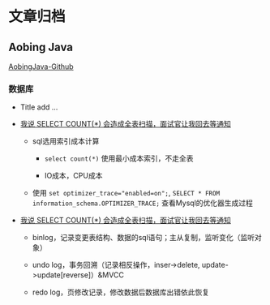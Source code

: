 # 文章归档

## Aobing Java
[AobingJava-Github](https://github.com/AobingJava/JavaFamily)

### 数据库

- Title add ...

- [我说 SELECT COUNT(*) 会造成全表扫描，面试官让我回去等通知](https://mp.weixin.qq.com/s/SNRvdmyS57oWS_CyYKVvSA)

  - sql选用索引成本计算

    - `select count(*)` 使用最小成本索引，不走全表

    - IO成本，CPU成本

  - 使用 `set optimizer_trace="enabled=on";`, `SELECT * FROM information_schema.OPTIMIZER_TRACE;` 查看Mysql的优化器生成过程

- [我说 SELECT COUNT(*) 会造成全表扫描，面试官让我回去等通知](https://mp.weixin.qq.com/s/Lx4TNPLQzYaknR7D3gmOmQ)

  - binlog，记录变更表结构、数据的sql语句；主从复制，监听变化（监听对象）
  
  - undo log，事务回溯（记录相反操作，inser->delete, update->update\[reverse\]）&MVCC
  
  - redo log，页修改记录，修改数据后数据库出错依此恢复